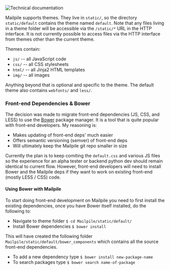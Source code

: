 ![Technical documentation](https://github.com/pagekite/Mailpile/wiki/images/page-technical.png)

Mailpile supports themes. They live in `static/`, so the directory `static/default` contains the theme named `default`. Note that any files living in a theme folder will be accessible via the `/static/*` URL in the HTTP interface. It is not currently possible to access files via the HTTP interface from themes other than the current theme.

Themes contain:
* `js/` -- all JavaScript code
* `css/` -- all CSS stylesheets
* `html/` -- all Jinja2 HTML templates
* `img/` -- all images

Anything beyond that is optional and specific to the theme. The default theme also contains `webfonts/` and `less/`.

### Front-end Dependencies & Bower

The decision was made to migrate front-end dependencies (JS, CSS, and LESS) to use the [Bower](http://bower.io) package manager. It is a tool that is quite popular with front-end developers. My reasoning is:

* Makes updating of front-end deps' much easier
* Offers semantic versioning (semver) of front-end deps
* Will ultimately keep the Mailpile git repo smaller in size

Currently the plan is to keep comiting the ```default.css``` and various JS files so the experience for an alpha tester or backend python dev should remain identical to current flow. However, front-end developers will need to install Bower and the Mailpile deps if they want to work on existing front-end (mostly LESS / CSS) code.

#### Using Bower with Mailpile

To start doing front-end development on Mailpile you need to first install the existing dependencies, once you have Bower itself installed, do the following to:

* Navigate to theme folder ```$ cd Mailpile/static/default/```
* Install Bower dependencies ```$ bower install```

This will have created the following folder ```Mailpile/static/default/bower_components``` which contains all the source front-end dependencies.
 
* To add a new dependency type ```$ bower install new-package-name```
* To search packages type ```$ bower search name-of-package```
